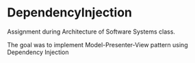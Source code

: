 # DependencyInjection
Assignment during Architecture of Software Systems class.

The goal was to implement Model-Presenter-View pattern using Dependency Injection
